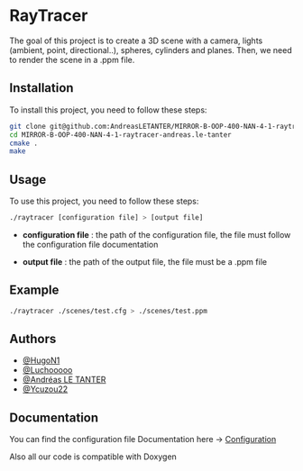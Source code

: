 # RayTracer

The goal of this project is to create a 3D scene with a camera, lights (ambient, point, directional..), spheres, cylinders and planes. Then, we need to render the scene in a .ppm file.

## Installation

To install this project, you need to follow these steps:

```bash
git clone git@github.com:AndreasLETANTER/MIRROR-B-OOP-400-NAN-4-1-raytracer-andreas.le-tanter.git
cd MIRROR-B-OOP-400-NAN-4-1-raytracer-andreas.le-tanter
cmake .
make
```

## Usage

To use this project, you need to follow these steps:

```bash
./raytracer [configuration file] > [output file]
```

- **configuration file** : the path of the configuration file, the file must follow the configuration file documentation

- **output file** : the path of the output file, the file must be a .ppm file

## Example

```bash
./raytracer ./scenes/test.cfg > ./scenes/test.ppm
```

## Authors

- [@HugoN1](https://www.github.com/HugoN1)
- [@Luchooooo](https://www.github.com/lbarreteau)
- [@Andréas LE TANTER](https://www.github.com/AndreasLETANTER)
- [@Ycuzou22](https://www.github.com/ycuzou22)

## Documentation

You can find the configuration file Documentation here -> [Configuration](CONFIGURATION-FILE.md)

Also all our code is compatible with Doxygen

